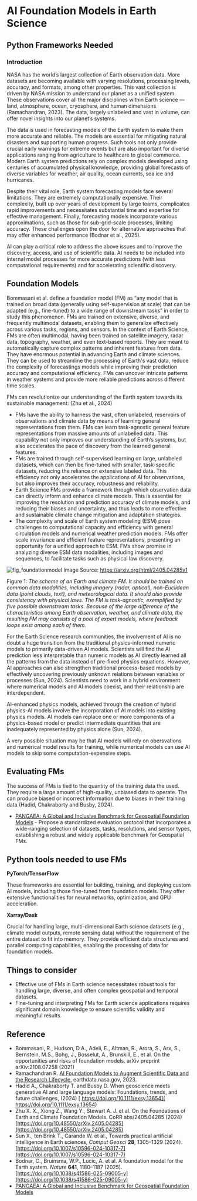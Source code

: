 # AI Foundation Models in Earth Science
## Python Frameworks Needed

### Introduction

NASA has the world’s largest collection of Earth observation data. 
More datasets are becoming available with varying resolutions,
processing levels, accuracy, and formats, among other properties.
This vast collection is driven by NASA mission to understand our 
planet as a unified system. 
These observations cover all the major disciplines within 
Earth science — land, atmosphere, ocean, cryosphere, and 
human dimensions (Ramachandran, 2023). 
The data, largely unlabeled and vast in volume, can offer novel insights into 
our planet’s systems.

The data is used in forecasting models of the Earth system to make
them more accurate and reliable.
The models are essential for mitigating natural disasters and 
supporting human progress. 
Such tools not only provide crucial early warnings for extreme 
events but are also important for diverse applications ranging 
from agriculture to healthcare to global commerce. 
Modern Earth system predictions rely on complex models 
developed using centuries of accumulated physical knowledge, 
providing global forecasts of diverse variables for weather, 
air quality, ocean currents, sea ice and hurricanes.

Despite their vital role, Earth system forecasting models 
face several limitations. 
They are extremely computationally expensive.
Their complexity, built up over years of development by large teams, 
complicates rapid improvements and necessitates substantial time and 
expertise for effective management. 
Finally, forecasting models incorporate various approximations, 
such as those for sub-grid-scale processes, limiting accuracy. 
These challenges open the door for alternative approaches that may 
offer enhanced performance (Bodnar et al., 2025).

AI can play a critical role to address the above issues and 
to improve the discovery, access, and use of scientific data. 
AI needs to be included into internal model processes 
for more accurate predictions (with less computational requirements)
and for accelerating scientific discovery.

## Foundation Models

Bommasani et al. define a foundation model (FM) as 
“any model that is trained on broad data (generally using self-supervision at scale) 
that can be adapted (e.g., fine-tuned) to a wide range of downstream tasks” in order 
to study this phenomenon.
FMs are trained on extensive, diverse, and frequently multimodal datasets, 
enabling them to generalize effectively across various tasks, regions, and sensors.
In the context of Earth Science, FMs are often multimodal, having been trained 
on satellite imagery, radar data, topography, weather, and even text-based reports.
They are meant to automatically capture complex patterns and inherent features from data.
They have enormous potential in advancing Earth and climate sciences.
They can be used to streamline the processing of Earth's vast data, reduce the 
complexity of forecastings models while improving their prediction accuracy and 
computational efficiency.
FMs can uncover intricate patterns in weather systems and provide more 
reliable predictions across different time scales.

FMs can revolutionize our understanding of the Earth system towards its 
sustainable management: (Zhu et al., 2024)

- FMs have the ability to harness the vast, often unlabeled, reservoirs of observations and
   climate data by means of learning general representations from them.
   FMs can learn task-agnostic general feature representations from massive amounts of unlabelled data.
   This capability not only improves our understanding of Earth’s systems, but also accelerates the pace of
   discovery from the learned general features.
- FMs are trained through self-supervised learning on large, unlabeled datasets,
   which can then be fine-tuned with smaller, task-specific datasets,
   reducing the reliance on extensive labeled data.
   This efficiency not only accelerates the applications of AI for observations,
   but also improves their accuracy, robustness and reliability.
- Earth Science FMs provide a framework through which observation data can directly
   inform and enhance climate models.
   This is essential for improving the resolution and prediction accuracy of
   climate models, and reducing their biases and uncertainty,
   and thus leads to more effective and sustainable climate change mitigation
   and adaptation strategies.
- The complexity and scale of Earth system modeling (ESM) pose challenges to
   computational capacity and efficiency with general circulation models and
   numerical weather prediction models.
   FMs offer scale invariance and efficient feature representations,
   presenting an opportunity for a unified approach to ESM.
   FMs show promise in analyzing diverse ESM data modalities,
   including images and sequences, to facilitate tasks such as physical law discovery. 

![fig_foundationmodel](https://arxiv.org/html/2405.04285v1/x1.png)
Image Source: https://arxiv.org/html/2405.04285v1

Figure 1: _The scheme of an Earth and climate FM. It should be trained on common data modalities, including imagery (radar, optical), non-Euclidean data (point clouds, text), and meteorological data. It should also provide consistency with physical laws. The FM is task-agnostic, exemplified by five possible downstream tasks. Because of the large difference of the characteristics among Earth observation, weather, and climate data, the resulting FM may consists of a pool of expert models, where feedback loops exist among each of them._ 

For the Earth Science research communities, the involvement
of AI is no doubt a huge transition from the traditional
physics-informed numeric models to primarily data-driven AI models. 
Scientists will find the AI prediction less interpretable
than numeric models as AI directly learned all the
patterns from the data instead of pre-fixed physics equations.
However, AI approaches can also strengthen traditional
process-based models by effectively uncovering previously
unknown relations between variables or processes (Sun, 2024).
Scientists need to work in a hybrid environment where 
numerical models and AI models coexist, and their relationship
are interdependent.

AI-enhanced physics models, achieved through the creation
of hybrid physics-AI models involve the incorporation of AI
models into existing physics models. AI models can
replace one or more components of a physics-based model
or predict intermediate quantities that are inadequately 
represented by physics alone (Sun, 2024).


A very possible situation may be that AI models will rely on 
obersvations and numerical model results for training, 
while numerical models can use AI models to skip
some computation-expensive steps.

## Evaluating FMs

The success of FMs is tied to the quantity of the training data
the used. 
They require a large amount of high-quality, unbiased data to operate. 
The can produce biased or incorrect information due to biases in their
training data (Hadid, Chakraborty and Busby, 2024).

- [PANGAEA: A Global and Inclusive Benchmark for Geospatial Foundation Models](https://github.com/VMarsocci/pangaea-bench) - Propose a standardized evaluation
  protocol that incorporates a wide-ranging selection of datasets, tasks,
  resolutions, and sensor types, establishing a robust and widely applicable
  benchmark for Geospatial FMs.


## Python tools needed to use FMs

__PyTorch/TensorFlow__

These frameworks are essential for building, training, and deploying custom AI models, 
including those fine-tuned from foundation models. 
They offer extensive functionalities for neural networks, optimization, and GPU acceleration.

__Xarray/Dask__

Crucial for handling large, multi-dimensional Earth science datasets 
(e.g., climate model outputs, remote sensing data) 
without the requirement of the entire dataset to fit into memory. 
They provide efficient data structures and parallel computing capabilities, 
enabling the processing of data for foundation models.


## Things to consider

- Effective use of FMs in Earth science necessitates robust tools for handling large,
   diverse, and often complex geospatial and temporal datasets.
- Fine-tuning and interpreting FMs for Earth science applications
    requires significant domain knowledge to ensure scientific validity and meaningful results.

## Reference
- Bommasani, R., Hudson, D.A., Adeli, E., Altman, R., Arora, S., Arx, S.,
   Bernstein, M.S., Bohg, J., Bosselut, A., Brunskill, E., et al.
   On the opportunities and risks of foundation models. arXiv preprint arXiv:2108.07258 (2021)
- Ramachandran R. [AI Foundation Models to Augment Scientific Data and the Research Lifecycle](https://www.earthdata.nasa.gov/news/blog/ai-foundation-models-augment-scientific-data-research-lifecycle), earthdata.nasa.gov, 2023.
- Hadid A., Chakraborty T. and Busby D.
   When geoscience meets generative AI and large language models: Foundations, trends, and future challenges,
  (2024)
   [ https://doi.org/10.1111/exsy.13654]( https://doi.org/10.1111/exsy.13654)
- Zhu X. X., Xiong Z., Wang Y., Stewart A. J. et al. On the Foundations of Earth and Climate Foundation Models.
   CoRR abs/2405.04285 (2024)
   [https://doi.org/10.48550/arXiv.2405.04285](https://doi.org/10.48550/arXiv.2405.04285)
- Sun X., ten Brink T., Carande W. et al., Towards practical artificial intelligence in Earth sciences,
   _Comput Geosci_ __28__, 1305–1329 (2024).
   [https://doi.org/10.1007/s10596-024-10317-7](https://doi.org/10.1007/s10596-024-10317-7)
- Bodnar, C., Bruinsma, W.P., Lucic, A. et al. A foundation model for the Earth system.
   _Nature_ __641__, 1180–1187 (2025).
   [https://doi.org/10.1038/s41586-025-09005-y](https://doi.org/10.1038/s41586-025-09005-y)
- [PANGAEA: A Global and Inclusive Benchmark for Geospatial Foundation Models](https://github.com/VMarsocci/pangaea-bench)
